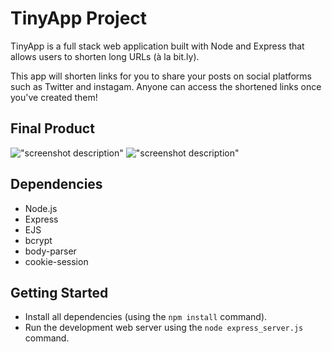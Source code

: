 # TinyApp Project

TinyApp is a full stack web application built with Node and Express that allows users to shorten long URLs (à la bit.ly).

This app will shorten links for you to share your posts on social platforms such as Twitter and instagam. Anyone can access the shortened links once you've created them!

## Final Product

!["screenshot description"](#)
!["screenshot description"](#)

## Dependencies

- Node.js
- Express
- EJS
- bcrypt
- body-parser
- cookie-session

## Getting Started

- Install all dependencies (using the `npm install` command).
- Run the development web server using the `node express_server.js` command.